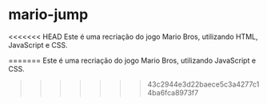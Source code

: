 # mario-jump
<<<<<<< HEAD
Este é uma recriação do jogo Mario Bros, utilizando HTML, JavaScript e CSS.


=======
Este é uma recriação do jogo Mario Bros, utilizando JavaScript e CSS.
>>>>>>> 43c2944e3d22baece5c3a4277c14ba6fca8973f7
